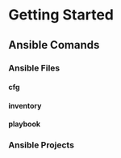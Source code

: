 # Getting Started

## Ansible Comands



### Ansible Files
#### cfg
#### inventory
#### playbook




### Ansible Projects
<!--stackedit_data:
eyJoaXN0b3J5IjpbMTM4MDQ0MjA5XX0=
-->